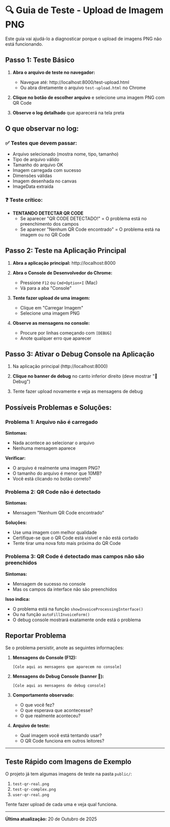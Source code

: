 # 🔍 Guia de Teste - Upload de Imagem PNG

Este guia vai ajudá-lo a diagnosticar porque o upload de imagens PNG não está funcionando.

## Passo 1: Teste Básico

1. **Abra o arquivo de teste no navegador:**
   - Navegue até: http://localhost:8000/test-upload.html
   - Ou abra diretamente o arquivo `test-upload.html` no Chrome

2. **Clique no botão de escolher arquivo** e selecione uma imagem PNG com QR Code

3. **Observe o log detalhado** que aparecerá na tela preta

## O que observar no log:

### ✅ Testes que devem passar:
- Arquivo selecionado (mostra nome, tipo, tamanho)
- Tipo de arquivo válido
- Tamanho do arquivo OK
- Imagem carregada com sucesso
- Dimensões válidas
- Imagem desenhada no canvas
- ImageData extraída

### ❓ Teste crítico:
- **TENTANDO DETECTAR QR CODE**
  - Se aparecer "QR CODE DETECTADO!" = O problema está no preenchimento dos campos
  - Se aparecer "Nenhum QR Code encontrado" = O problema está na imagem ou no QR Code

## Passo 2: Teste na Aplicação Principal

1. **Abra a aplicação principal:** http://localhost:8000

2. **Abra o Console de Desenvolvedor do Chrome:**
   - Pressione `F12` ou `Cmd+Option+I` (Mac)
   - Vá para a aba "Console"

3. **Tente fazer upload de uma imagem:**
   - Clique em "Carregar Imagem"
   - Selecione uma imagem PNG

4. **Observe as mensagens no console:**
   - Procure por linhas começando com `[DEBUG]`
   - Anote qualquer erro que aparecer

## Passo 3: Ativar o Debug Console na Aplicação

1. Na aplicação principal (http://localhost:8000)

2. **Clique no banner de debug** no canto inferior direito (deve mostrar "🐛 Debug")

3. Tente fazer upload novamente e veja as mensagens de debug

## Possíveis Problemas e Soluções:

### Problema 1: Arquivo não é carregado
**Sintomas:**
- Nada acontece ao selecionar o arquivo
- Nenhuma mensagem aparece

**Verificar:**
- O arquivo é realmente uma imagem PNG?
- O tamanho do arquivo é menor que 10MB?
- Você está clicando no botão correto?

### Problema 2: QR Code não é detectado
**Sintomas:**
- Mensagem "Nenhum QR Code encontrado"

**Soluções:**
- Use uma imagem com melhor qualidade
- Certifique-se que o QR Code está visível e não está cortado
- Tente tirar uma nova foto mais próxima do QR Code

### Problema 3: QR Code é detectado mas campos não são preenchidos
**Sintomas:**
- Mensagem de sucesso no console
- Mas os campos da interface não são preenchidos

**Isso indica:**
- O problema está na função `showInvoiceProcessingInterface()`
- Ou na função `autoFillInvoiceForm()`
- O debug console mostrará exatamente onde está o problema

## Reportar Problema

Se o problema persistir, anote as seguintes informações:

1. **Mensagens do Console (F12):**
   ```
   [Cole aqui as mensagens que aparecem no console]
   ```

2. **Mensagens do Debug Console (banner 🐛):**
   ```
   [Cole aqui as mensagens do debug console]
   ```

3. **Comportamento observado:**
   - O que você fez?
   - O que esperava que acontecesse?
   - O que realmente aconteceu?

4. **Arquivo de teste:**
   - Qual imagem você está tentando usar?
   - O QR Code funciona em outros leitores?

---

## Teste Rápido com Imagens de Exemplo

O projeto já tem algumas imagens de teste na pasta `public/`:

1. `test-qr-real.png`
2. `test-qr-complex.png`
3. `user-qr-real.png`

Tente fazer upload de cada uma e veja qual funciona.

---

**Última atualização:** 20 de Outubro de 2025


